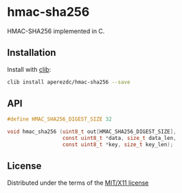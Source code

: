 hmac-sha256
===========

HMAC-SHA256 implemented in C.

Installation
------------

Install with [clib](https://github.com/clibs/clib):

```sh
clib install aperezdc/hmac-sha256 --save
```

API
---

```c
#define HMAC_SHA256_DIGEST_SIZE 32

void hmac_sha256 (uint8_t out[HMAC_SHA256_DIGEST_SIZE],
                  const uint8_t *data, size_t data_len,
                  const uint8_t *key, size_t key_len);
```


License
-------

Distributed under the terms of the [MIT/X11
license](https://opensource.org/licenses/MIT)

